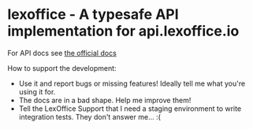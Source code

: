 lexoffice - A typesafe API implementation for api.lexoffice.io
==============================================================

For API docs see [the official docs](https://developers.lexoffice.io/docs/#lexoffice-api-documentation)

How to support the development:

* Use it and report bugs or missing features! Ideally tell me what you're
  using it for.
* The docs are in a bad shape. Help me improve them!
* Tell the LexOffice Support that I need a staging environment to write
  integration tests. They don't answer me... :(
